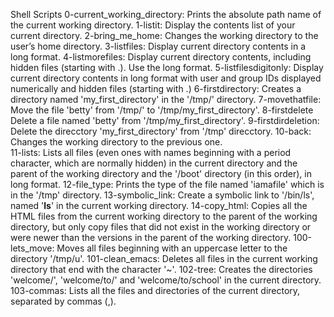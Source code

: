 Shell Scripts
0-current_working_directory:	Prints the absolute path name of the current working directory.
1-listit:	Display the contents list of your current directory.
2-bring_me_home:	Changes the working directory to the user’s home directory.
3-listfiles:	Display current directory contents in a long format.
4-listmorefiles:	Display current directory contents, including hidden files (starting with .). Use the long format.
5-listfilesdigitonly:	Display current directory contents in long format with user and group IDs displayed numerically and hidden files (starting with .)
6-firstdirectory: Creates a directory named 'my_first_directory' in the '/tmp/' directory.
7-movethatfile:	Move the file 'betty' from '/tmp/' to '/tmp/my_first_directory'.
8-firstdelete	 Delete a file named 'betty' from '/tmp/my_first_directory'.
9-firstdirdeletion:	Delete the direcctory 'my_first_directory' from '/tmp' direcctory.
10-back:	Changes the working directory to the previous one.	
11-lists:	Lists all files (even ones with names beginning with a period character, which are normally hidden) in the current directory and the parent of the working directory and the '/boot' directory (in this order), in long format.
12-file_type:	Prints the type of the file named 'iamafile' which is in the '/tmp' directory.
13-symbolic_link:	Create a symbolic link to '/bin/ls', named '__ls__' in the current working directory.
14-copy_html:	Copies all the HTML files from the current working directory to the parent of the working directory, but only copy files that did not exist in the working directory or were newer than the versions in the parent of the working directory.
100-lets_move:	Moves all files beginning with an uppercase letter to the directory '/tmp/u'.
101-clean_emacs:	Deletes all files in the current working directory that end with the character '~'.
102-tree:	Creates the directories 'welcome/', 'welcome/to/' and 'welcome/to/school' in the current directory.
103-commas:	Lists all the files and directories of the current directory, separated by commas (,).

